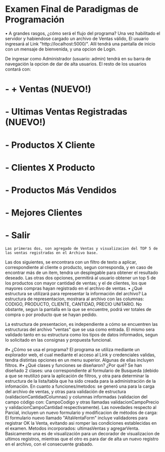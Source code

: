 # Examen Final de Paradigmas de Programación

• A grandes rasgos, ¿cómo será el flujo del programa?
Una vez habilitado el servidor y habiendose cargado un archivo de Ventas válido, El usuario ingresará al Link "http://localhost:5000/".
Allí tendrá una pantalla de inicio con un mensaje de bienvenida, y una opcion de Login.

De ingresar como Administrador (usuario: admin) tendrá en su barra de navegación la opcion de dar de alta usuarios.
El resto de los usuarios contará con:
# - + Ventas (NUEVO!)
# - Ultimas Ventas Registradas (NUEVO!)
# - Productos X Cliente
# - Clientes X Producto
# - Productos Más Vendidos
# - Mejores Clientes
# - Salir
	Las primeras dos, son agregado de Ventas y visualizacion del TOP 5 de las ventas registradas en el Archivo base.
Las dos siguientes, se encontrara con un filtro de texto a aplicar, correspondiente al cliente o producto, segun corresponda, y en caso de encontrar más de un item, tendra un desplegable para obtener el resultado deseado.
Las otras dos opciones, permitirá al usuario obtener un top 5 de los productos con mayor cantidad de ventas; y el de clientes, los que mayores compras hayan registrado en el archivo de ventas.
• ¿Qué estructura se utilizará para representar la información del archivo?
La estructura de representacion, mostrara al archivo con las columnas: CODIGO, PRODUCTO, CLIENTE, CANTIDAD, PRECIO UNITARIO. 
No obstante, segun la pantalla en la que se encuentre, podrá ver totales de compra o por producto que se hayan pedido.

La estructura de presentacion, es independiente a cómo se encuentren las estructuras del archivo "ventas" que se usa como entrada. 
El mismo sera validado tanto en su estructura como los tipos de datos informados, segun lo solicitado en las consignas y propuesta funcional.

#• ¿Cómo se usa el programa?
El programa se utiliza mediante un explorador web, el cual mediante el acceso al Link y credenciales validas, tendra distintas opciones en un menu superior.
Algunas de ellas incluyen filtros.
#• ¿Qué clases y funciones se diseñaron? ¿Por qué?
Se han diseñado 2 clases: una correspondiente al formulario de Busqueda (debido a que se reutilizó para la aplicación de filtros, y otra para determinar la estructura de la lista/tabla que ha sido creada para la administración de la infomación.
En cuanto a funciones/metodos: se generó una para la carga del archivo de ventas, y otras para validación de estructura (validacionCantidadColumnas) y columnas informadas (validacion del campo código con: CampoCodigo y otras llamadas validacionCampoPrecio y validacionCampoCantidad respectivamente).
	Las novedades respecto al Parcial, incluyen un nuevo formulario y modificacion de métodos de carga:
		El formulario nuevo llamado "AltaVentaForm" incluye validadores para registrar OK la Venta, evitando asi romper las condiciones establecidas en el examen.
		Metodos incorporados: ultimasVentas y agregarVenta. Basicamente una es de visualización para un decorador de visualizacion de ultimos registros, mientras que el otro es para dar de alta un nuevo registro en el archivo, con el consecuente grabado.
